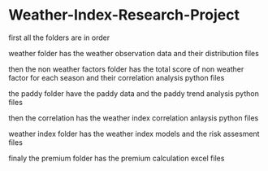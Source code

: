 # Weather-Index-Research-Project

first all the folders are in order

weather folder has the weather observation data and their distribution files

then the non weather factors folder has the total score of non weather factor for each season and their correlation analysis python files

the paddy folder have the paddy data and the paddy trend analysis python files

then the correlation has the weather index correlation anlaysis python files 

weather index folder has the weather index models and the risk assesment files

finaly the premium folder has the premium calculation excel files
